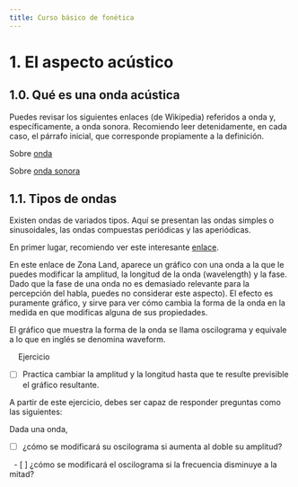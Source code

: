 ```yaml
---
title: Curso básico de fonética 
---
```

# 1. El aspecto acústico

## 1.0. Qué es una onda acústica
  
  Puedes revisar los siguientes enlaces (de Wikipedia) referidos a onda y, específicamente, a onda sonora. Recomiendo leer detenidamente, en cada caso, el párrafo inicial, que corresponde propiamente a la definición.

  Sobre [onda](https://es.wikipedia.org/wiki/Onda)

  Sobre [onda sonora](http://es.wikipedia.org/wiki/Onda_sonora)

 ## 1.1. Tipos de ondas
  Existen ondas de variados tipos. Aquí se presentan las ondas simples o sinusoidales, las ondas compuestas periódicas y las aperiódicas.

En primer lugar, recomiendo ver este interesante [enlace](http://zonalandeducation.com/mstm/physics/waves/introduction/introductionWaves.html).

En este enlace de Zona Land, aparece un gráfico con una onda a la que le puedes modificar la amplitud, la longitud de la onda (wavelength) y la fase. Dado que la fase de una onda no es demasiado relevante para la percepción del habla, puedes no considerar este aspecto). El efecto es puramente gráfico, y sirve para ver cómo cambia la forma de la onda en la medida en que modificas alguna de sus propiedades.

El gráfico que muestra la forma de la onda se llama oscilograma y equivale a lo que en inglés se denomina waveform.

    Ejercicio
  - [ ] Practica cambiar la amplitud y la longitud hasta que te resulte previsible el gráfico resultante.

A partir de este ejercicio, debes ser capaz de responder preguntas como las siguientes:

Dada una onda,

  - [ ] ¿cómo se modificará su oscilograma si aumenta al doble su amplitud?


  - [ ] ¿cómo se modificará el oscilograma si la frecuencia disminuye a la mitad?

